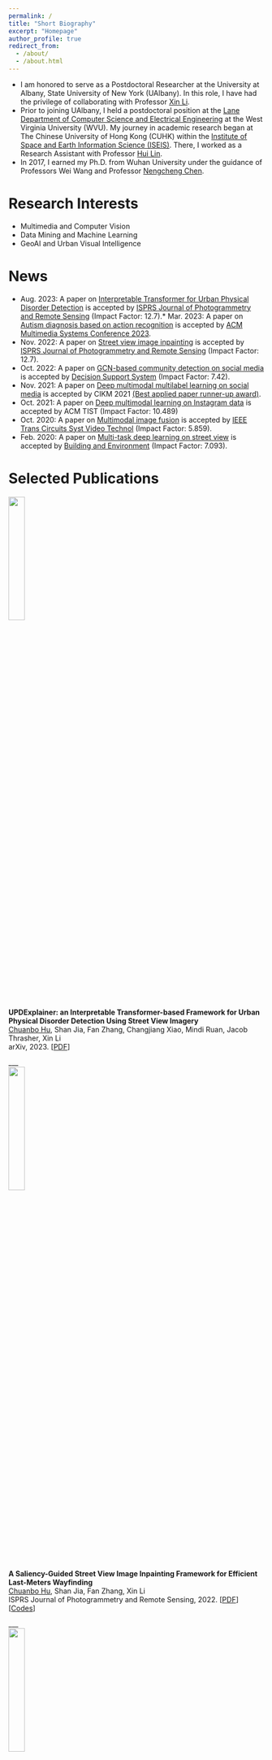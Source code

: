 ```yaml
---
permalink: /
title: "Short Biography"
excerpt: "Homepage"
author_profile: true
redirect_from: 
  - /about/
  - /about.html
---
```


* I am honored to serve as a Postdoctoral Researcher at the University at Albany, State University of New York (UAlbany). In this role, I have had the privilege of collaborating with Professor [Xin Li](https://xinli.faculty.wvu.edu/).
* Prior to joining UAlbany, I held a postdoctoral position at the [Lane Department of Computer Science and Electrical Engineering](https://lcsee.statler.wvu.edu/) at the West Virginia University (WVU). My journey in academic research began at The Chinese University of Hong Kong (CUHK) within the [Institute of Space and Earth Information Science (ISEIS)](http://www.iseis.cuhk.edu.hk/en/). There, I worked as a Research Assistant with Professor [Hui Lin](https://www.grm.cuhk.edu.hk/en/profile/prof-lin-hui/).
* In 2017, I earned my Ph.D. from Wuhan University under the guidance of Professors Wei Wang and Professor [Nengcheng Chen](https://scholar.google.com.hk/citations?user=D5zNTFUAAAAJ&hl=zh-CN). 

Research Interests
======
* Multimedia and Computer Vision
* Data Mining and Machine Learning
* GeoAI and Urban Visual Intelligence

News
======
* Aug. 2023: A paper on [Interpretable Transformer for Urban Physical Disorder Detection]([https://www.sciencedirect.com/science/article/pii/S0924271622003021?dgcid=coauthor](https://arxiv.org/pdf/2305.02911.pdf)) is accepted by [ISPRS Journal of Photogrammetry and Remote Sensing](https://www.sciencedirect.com/journal/isprs-journal-of-photogrammetry-and-remote-sensing) (Impact Factor: 12.7).* Mar. 2023: A paper on [Autism diagnosis based on action recognition](https://arxiv.org/pdf/2304.10073.pdf) is accepted by [ACM Multimedia Systems Conference 2023](https://2023.acmmmsys.org/).
* Nov. 2022: A paper on [Street view image inpainting](https://www.sciencedirect.com/science/article/pii/S0924271622003021?dgcid=coauthor) is accepted by [ISPRS Journal of Photogrammetry and Remote Sensing](https://www.sciencedirect.com/journal/isprs-journal-of-photogrammetry-and-remote-sensing) (Impact Factor: 12.7).
* Oct. 2022: A paper on [GCN-based community detection on social media](https://www.sciencedirect.com/science/article/abs/pii/S0167923622001671) is accepted by [Decision Support System](https://www.sciencedirect.com/journal/decision-support-systems) (Impact Factor: 7.42).
* Nov. 2021: A paper on [Deep multimodal multilabel learning on social media](https://dl.acm.org/doi/abs/10.1145/3459637.3481908) is accepted by CIKM 2021 [(Best applied paper runner-up award)](https://www.cikm2021.org/programme/best-paper-nominations).
* Oct. 2021: A paper on [Deep multimodal learning on Instagram data](https://dl.acm.org/doi/abs/10.1145/3472713) is accepted by ACM TIST (Impact Factor: 10.489)
* Oct. 2020: A paper on [Multimodal image fusion](https://ieeexplore.ieee.org/abstract/document/9294085) is accepted by [IEEE Trans Circuits Syst Video Technol](https://ieeexplore.ieee.org/xpl/RecentIssue.jsp?punumber=76) (Impact Factor: 5.859).
* Feb. 2020: A paper on [Multi-task deep learning on street view](https://www.sciencedirect.com/science/article/abs/pii/S0360132319306341) is accepted by [Building and Environment](https://www.sciencedirect.com/journal/building-and-environment) (Impact Factor: 7.093).

Selected Publications
======
<div class="row">
  <div class="column left">
    <img align="left" width="25%" src="https://cbhu523.github.io/images/visual_score.png?raw=true">  
  </div>
  <div class="column middle">&nbsp;</div>
  <div class="column right">
    <p>
      <strong>UPDExplainer: an Interpretable Transformer-based Framework for Urban Physical Disorder Detection Using Street View Imagery</strong><br/>
      <u>Chuanbo Hu</u>, Shan Jia, Fan Zhang, Changjiang Xiao, Mindi Ruan, Jacob Thrasher, Xin Li<br/>
      arXiv, 2023.
     [<a href="https://arxiv.org/pdf/2305.02911.pdf">PDF</a>]
    </p>
  </div>
</div>
___

<div class="row">
  <div class="column left">
    <img align="left" width="25%" src="https://cbhu523.github.io/images/inpaint.png?raw=true">  
  </div>
  <div class="column middle"></div>
  <div class="column middle"></div>
  <div class="column middle"></div>
  <div class="column right">
    <p>
      <strong>A Saliency-Guided Street View Image Inpainting Framework for Efficient Last-Meters Wayfinding</strong><br/>
      <u>Chuanbo Hu</u>, Shan Jia, Fan Zhang, Xin Li<br/>
      ISPRS Journal of Photogrammetry and Remote Sensing, 2022.
     [<a href="https://www.sciencedirect.com/science/article/abs/pii/S0924271622003021?CMX_ID=&SIS_ID=&dgcid=STMJ_AUTH_SERV_PUBLISHED&utm_acid=28050610&utm_campaign=STMJ_AUTH_SERV_PUBLISHED&utm_in=DM327306&utm_medium=email&utm_source=AC_">PDF</a>] [<a href="https://github.com/cbhu523/saliency_last_way_finding">Codes</a>]
    </p>
  </div>
</div>
___

<div class="row">
  <div class="column left">
    <img align="left" width="25%" src="https://cbhu523.github.io/images/dss.png?raw=true">  
  </div>
  <div class="column middle">&nbsp;</div>
  <div class="column right">
    <p>
      <strong>Fine-grained classification of drug trafficking based on Instagram hashtags</strong><br/>
      <u>Chuanbo Hu</u>, Bin Liu, Yanfang Ye, Xin Li<br/>
      Decision Support Systems, 2022.
     [<a href="https://www.sciencedirect.com/science/article/abs/pii/S0167923622001671">PDF</a>]
    </p>
  </div>
</div>
___

<div class="row">
  <div class="column left">
    <img align="left" width="25%" src="https://cbhu523.github.io/images/cikm.png?raw=true">  
  </div>
  <div class="column middle">&nbsp;</div>
  <div class="column right">
    <p>
      <strong>Detection of Illicit Drug Trafficking Events on Instagram: A Deep Multimodal Multilabel Learning Approach</strong><br/>
      <u>Chuanbo Hu</u>, Minglei Yin, Bin Liu, Yanfang Ye, Xin Li<br/>
      CIKM, 2021.
     [<a href="https://dl.acm.org/doi/abs/10.1145/3459637.3481908">PDF</a>]
    </p>
  </div>
</div>
___

<div class="row">
  <div class="column left">
    <img align="left" width="25%" src="https://cbhu523.github.io/images/tist.png?raw=true">  
  </div>
  <div class="column middle">&nbsp;</div>
  <div class="column right">
    <p>
      <strong>Identifying Illicit Drug Dealers on Instagram with Large-scale Multimodal Data Fusion</strong><br/>
      <u>Chuanbo Hu</u>, Minglei Yin, Bin Liu, Yanfang Ye, Xin Li<br/>
      ACM Transactions on Intelligent Systems and Technology (ACM TIST), 2021.
     [<a href="https://dl.acm.org/doi/abs/10.1145/3472713?casa_token=0x3PMdkM8p8AAAAA:orNTuAK-K8Ns3-y6pvJuaMJ-QLpsXyjJSzlgM76iN7SvMloYQrG9llEShgBfFO3L1fScyil08WBc">PDF</a>]
    </p>
  </div>
</div>
___

<div class="row">
  <div class="column left">
    <img align="left" width="25%" src="https://cbhu523.github.io/images/sproofing.png?raw=true">  
  </div>
  <div class="column middle">&nbsp;</div>
  <div class="column right">
    <p>
      <strong>3D Face Anti-spoofing with Factorized Bilinear Coding</strong><br/>
      Shan Jia, Xin Li, <u>Chuanbo Hu</u>, Guodong Guo, Zhengquan Xu<br/>
      IEEE Transactions on Circuits and Systems for Video Technology (TCSVT), 2020. [<a href="https://arxiv.org/pdf/2005.06514.pdf">PDF</a>]
    </p>
  </div>
</div>
___

<div class="row">
  <div class="column left">
    <img align="left" width="25%" src="https://cbhu523.github.io/images/canyon.png?raw=true">  
  </div>
  <div class="column middle">&nbsp;</div>
  <div class="column right">
    <p>
      <strong>Classification and mapping of urban canyon geometry using Google Street View images and deep multitask learning</strong><br/>
      <u>Chuanbo Hu</u>, Fan Zhang, Fangying Gong, Carlo Ratti, Xin Li<br/>
      Building and Environment, 2020.
     [<a href="https://dl.acm.org/doi/abs/10.1145/3472713?casa_token=0x3PMdkM8p8AAAAA:orNTuAK-K8Ns3-y6pvJuaMJ-QLpsXyjJSzlgM76iN7SvMloYQrG9llEShgBfFO3L1fScyil08WBc">PDF</a>]
    </p>
  </div>
</div>
___

<div align="center">
</div>

Journal/Conference Reviewer 
======
* IEEE Transactions on Dependable and Secure Computing (TDSC)
* ACM Transactions on Privacy and Security (TOPS)
* ACM SIGKDD Conference on Knowledge Discovery and Data Mining (KDD)
* ACM International Conference on Web Search and Data Mining (WSDM)
* International World Wide Web Conference (WWW)
* Building and Environment
* Scientific Reports
* Cities
* International Journal of Digital Earth
* Computers, Environment and Urban Systems
* ISPRS Journal of Photogrammetry and Remote Sensing
